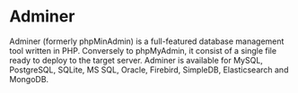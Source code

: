 # Adminer

Adminer (formerly phpMinAdmin) is a full-featured database management tool written in PHP.
Conversely to phpMyAdmin, it consist of a single file ready to deploy to the target server.
Adminer is available for MySQL, PostgreSQL, SQLite, MS SQL, Oracle, Firebird, SimpleDB, Elasticsearch and MongoDB.
